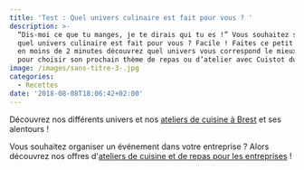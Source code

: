 ```yaml
---
title: 'Test : Quel univers culinaire est fait pour vous ? '
description: >-
  “Dis-moi ce que tu manges, je te dirais qui tu es !” Vous souhaitez savoir
  quel univers culinaire est fait pour vous ? Facile ! Faites ce petit test et
  en moins de 2 minutes découvrez quel univers vous correspond le mieux. Parfait
  pour choisir son prochain thème de repas ou d’atelier avec Cuistot du Coin.
image: /images/sans-titre-3-.jpg
categories:
  - Recettes
date: '2018-08-08T18:06:42+02:00'
---
```

<script>(function(d,s,id){var js,fjs=d.getElementsByTagName(s)[0];if(d.getElementById(id))return;js=d.createElement(s);js.id=id;js.src='https://embed.playbuzz.com/sdk.js';fjs.parentNode.insertBefore(js,fjs);}(document,'script','playbuzz-sdk'));</script>

<div class="playbuzz" data-id="89a5c63b-a04b-4a97-abd3-e8381a78131c" data-show-info="false"></div>



Découvrez nos différents univers et nos [ateliers de cuisine à Brest](https://www.cuistotducoin.com/individual) et ses alentours !

Vous souhaitez organiser un événement dans votre entreprise ? Alors découvrez nos offres d'[ateliers de cuisine et de repas pour les entreprises](https://www.cuistotducoin.com/business) !

